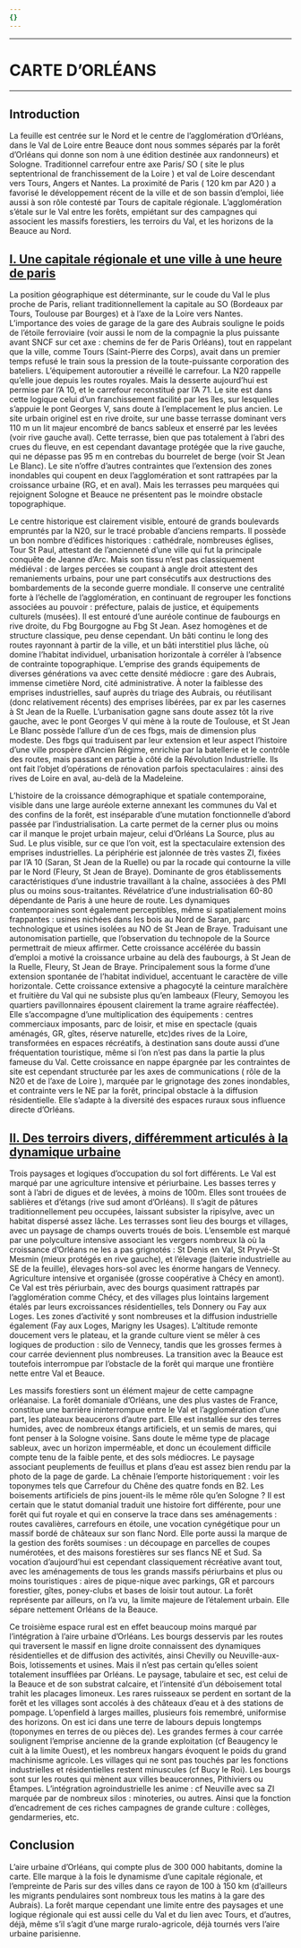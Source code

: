 ```yaml
---
{}
---
```

***
# CARTE D’ORLÉANS
---
## Introduction
  
La feuille est centrée sur le Nord et le centre de l’agglomération d’Orléans, dans le Val de Loire entre Beauce dont nous sommes séparés par la forêt d’Orléans qui donne son nom à une édition destinée aux randonneurs) et Sologne. Traditionnel carrefour entre axe Paris/ SO ( site le plus septentrional de franchissement de la Loire ) et val de Loire descendant vers Tours, Angers et Nantes. La proximité de Paris ( 120 km par A20 ) a favorisé le développement récent de la ville et de son bassin d’emploi, liée aussi à son rôle contesté par Tours de capitale régionale. L’agglomération s’étale sur le Val entre les forêts, empiétant sur des campagnes qui associent les massifs forestiers, les terroirs du Val, et les horizons de la Beauce au Nord. 
## <u>I. Une capitale régionale et une ville à une heure de paris</u>

La position géographique est déterminante, sur le coude du Val le plus proche de Paris, reliant traditionnellement la capitale au SO (Bordeaux par Tours, Toulouse par Bourges) et à l’axe de la Loire vers Nantes. L’importance des voies de garage de la gare des Aubrais souligne le poids de l’étoile ferroviaire (voir aussi le nom de la compagnie la plus puissante avant SNCF sur cet axe : chemins de fer de Paris Orléans), tout en rappelant que la ville, comme Tours (Saint-Pierre des Corps), avait dans un premier temps refusé le train sous la pression de la toute-puissante corporation des bateliers. L’équipement autoroutier a réveillé le carrefour. La N20 rappelle qu’elle joue depuis les routes royales. Mais la desserte aujourd’hui est permise par l’A 10, et le carrefour reconstitué par l’A 71. Le site est dans cette logique celui d’un franchissement facilité par les îles, sur lesquelles s’appuie le pont Georges V, sans doute à l’emplacement le plus ancien. Le site urbain originel est en rive droite, sur une basse terrasse dominant vers 110 m un lit majeur encombré de bancs sableux et enserré par les levées (voir rive gauche aval). Cette terrasse, bien que pas totalement à l’abri des crues du fleuve, en est cependant davantage protégée que la rive gauche, qui ne dépasse pas 95 m en contrebas du bourrelet de berge (voir St Jean Le Blanc). Le site n’offre d’autres contraintes que l’extension des zones inondables qui coupent en deux l’agglomération et sont rattrapées par la croissance urbaine (RG, et en aval). Mais les terrasses peu marquées qui rejoignent Sologne et Beauce ne présentent pas le moindre obstacle topographique.

Le centre historique est clairement visible, entouré de grands boulevards empruntés par la N20, sur le tracé probable d’anciens remparts. Il possède un bon nombre d’édifices historiques : cathédrale, nombreuses églises, Tour St Paul, attestant de l’ancienneté d’une ville qui fut la principale conquête de Jeanne d’Arc. Mais son tissu n’est pas classiquement médiéval : de larges percées se coupant à angle droit attestent des remaniements urbains, pour une part consécutifs aux destructions des bombardements de la seconde guerre mondiale. Il conserve une centralité forte à l’échelle de l’agglomération, en continuant de regrouper les fonctions associées au pouvoir : préfecture, palais de justice, et équipements culturels (musées). Il est entouré d’une auréole continue de faubourgs en rive droite, du Fbg Bourgogne au Fbg St Jean. Asez homogènes et de structure classique, peu dense cependant. Un bâti continu le long des routes rayonnant à partir de la ville, et un bâti interstitiel plus lâche, où domine l’habitat individuel, urbanisation horizontale à corréler à l’absence de contrainte topographique. L’emprise des grands équipements de diverses générations va avec cette densité médiocre : gare des Aubrais, immense cimetière Nord, cité administrative. À noter la faiblesse des emprises industrielles, sauf auprès du triage des Aubrais, ou réutilisant (donc relativement récents) des emprises libérées, par ex par les casernes à St Jean de la Ruelle. L’urbanisation gagne sans doute assez tôt la rive gauche, avec le pont Georges V qui mène à la route de Toulouse, et St Jean Le Blanc possède l’allure d’un de ces fbgs, mais de dimension plus modeste. Des fbgs qui traduisent par leur extension et leur aspect l’histoire d’une ville prospère d’Ancien Régime, enrichie par la batellerie et le contrôle des routes, mais passant en partie à côté de la Révolution Industrielle. Ils ont fait l’objet d’opérations de rénovation parfois spectaculaires : ainsi des rives de Loire en aval, au-delà de la Madeleine. 

L’histoire de la croissance démographique et spatiale contemporaine, visible dans une large auréole externe annexant les communes du Val et des confins de la forêt, est inséparable d’une mutation fonctionnelle d’abord passée par l’industrialisation. La carte permet de la cerner plus ou moins car il manque le projet urbain majeur, celui d’Orléans La Source, plus au Sud. Le plus visible, sur ce que l’on voit, est la spectaculaire extension des emprises industrielles. La périphérie est jalonnée de très vastes ZI, fixées par l’A 10 (Saran, St Jean de la Ruelle) ou par la rocade qui contourne la ville par le Nord (Fleury, St Jean de Braye). Dominante de gros établissements caractéristiques d’une industrie travaillant à la chaîne, associées à des PMI plus ou moins sous-traitantes. Révélatrice d’une industrialisation 60-80 dépendante de Paris à une heure de route. Les dynamiques contemporaines sont également perceptibles, même si spatialement moins frappantes : usines nichées dans les bois au Nord de Saran, parc technologique et usines isolées au NO de St Jean de Braye. Traduisant une autonomisation partielle, que l’observation du technopole de la Source permettrait de mieux affirmer. Cette croissance accélérée du bassin d’emploi a motivé la croissance urbaine au delà des faubourgs, à St Jean de la Ruelle, Fleury, St Jean de Braye. Principalement sous la forme d’une extension spontanée de l’habitat individuel, accentuant le caractère de ville horizontale. Cette croissance extensive a phagocyté la ceinture maraîchère et fruitière du Val qui ne subsiste plus qu’en lambeaux (Fleury, Semoyou les quartiers pavillonnaires épousent clairement la trame agraire réaffectée). Elle s’accompagne d’une multiplication des équipements : centres commerciaux imposants, parc de loisir, et mise en spectacle (quais aménagés, GR, gîtes, réserve naturelle, etc)des rives de la Loire, transformées en espaces récréatifs, à destination sans doute aussi d’une fréquentation touristique, même si l’on n’est pas dans la partie la plus fameuse du Val. Cette croissance en nappe épargnée par les contraintes de site est cependant structurée par les axes de communications ( rôle de la N20 et de l’axe de Loire ), marquée par le grignotage des zones inondables, et contrainte vers le NE par la forêt, principal obstacle à la diffusion résidentielle. Elle s’adapte à la diversité des espaces ruraux sous influence directe d’Orléans.

## <u>II. Des terroirs divers, différemment articulés à la dynamique urbaine</u> 

Trois paysages et logiques d’occupation du sol fort différents. Le Val est marqué par une agriculture intensive et périurbaine. Les basses terres y sont à l’abri de digues et de levées, à moins de 100m. Elles sont trouées de sablières et d’étangs (rive sud amont d’Orléans). Il s’agit de pâtures traditionnellement peu occupées, laissant subsister la ripisylve, avec un habitat dispersé assez lâche. Les terrasses sont lieu des bourgs et villages, avec un paysage de champs ouverts troués de bois. L’ensemble est marqué par une polyculture intensive associant les vergers nombreux là où la croissance d’Orléans ne les a pas grignotés : St Denis en Val, St Pryvé-St Mesmin (mieux protégés en rive gauche), et l’élevage (laiterie industrielle au SE de la feuille), élevages hors-sol avec les énorme hangars de Vennecy. Agriculture intensive et organisée (grosse coopérative à Chécy en amont). Ce Val est très périurbain, avec des bourgs quasiment rattrapés par l’agglomération comme Chécy, et des villages plus lointains largement étalés par leurs excroissances résidentielles, tels Donnery ou Fay aux Loges. Les zones d’activité y sont nombreuses et la diffusion industrielle également (Fay aux Loges, Marigny les Usages). L’altitude remonte doucement vers le plateau, et la grande culture vient se mêler à ces logiques de production : silo de Vennecy, tandis que les grosses fermes à cour carrée deviennent plus nombreuses. La transition avec la Beauce est toutefois interrompue par l’obstacle de la forêt qui marque une frontière nette entre Val et Beauce.

  
Les massifs forestiers sont un élément majeur de cette campagne orléanaise. La forêt domaniale d’Orléans, une des plus vastes de France, constitue une barrière ininterrompue entre le Val et l’agglomération d’une part, les plateaux beaucerons d’autre part. Elle est installée sur des terres humides, avec de nombreux étangs artificiels, et un semis de mares, qui font penser à la Sologne voisine. Sans doute le même type de placage sableux, avec un horizon imperméable, et donc un écoulement difficile compte tenu de la faible pente, et des sols médiocres. Le paysage associant peuplements de feuillus et plans d’eau est assez bien rendu par la photo de la page de garde. La chênaie l’emporte historiquement : voir les toponymes tels que Carrefour du Chêne des quatre fonds en B2. Les boisements artificiels de pins jouent-ils le même rôle qu’en Sologne ? Il est certain que le statut domanial traduit une histoire fort différente, pour une forêt qui fut royale et qui en conserve la trace dans ses aménagements : routes cavalières, carrefours en étoile, une vocation cynégétique pour un massif bordé de châteaux sur son flanc Nord. Elle porte aussi la marque de la gestion des forêts soumises : un découpage en parcelles de coupes numérotées, et des maisons forestières sur ses flancs NE et Sud. Sa vocation d’aujourd’hui est cependant classiquement récréative avant tout, avec les aménagements de tous les grands massifs périurbains et plus ou moins touristiques : aires de pique-nique avec parkings, GR et parcours forestier, gîtes, poney-clubs et bases de loisir tout autour. La forêt représente par ailleurs, on l’a vu, la limite majeure de l’étalement urbain. Elle sépare nettement Orléans de la Beauce.

  
Ce troisième espace rural est en effet beaucoup moins marqué par l’intégration à l’aire urbaine d’Orléans. Les bourgs desservis par les routes qui traversent le massif en ligne droite connaissent des dynamiques résidentielles et de diffusion des activités, ainsi Chevilly ou Neuville-aux-Bois, lotissements et usines. Mais il n’est pas certain qu’elles soient totalement insufflées par Orléans. Le paysage, tabulaire et sec, est celui de la Beauce et de son substrat calcaire, et l’intensité d’un déboisement total trahit les placages limoneux. Les rares ruisseaux se perdent en sortant de la forêt et les villages sont accolés à des châteaux d’eau et à des stations de pompage. L’openfield à larges mailles, plusieurs fois remembré, uniformise des horizons. On est ici dans une terre de labours depuis longtemps (toponymes en terres de ou pièces de). Les grandes fermes à cour carrée soulignent l’emprise ancienne de la grande exploitation (cf Beaugency le cuit à la limite Ouest), et les nombreux hangars évoquent le poids du grand machinisme agricole. Les villages qui ne sont pas touchés par les fonctions industrielles et résidentielles restent minuscules (cf Bucy le Roi). Les bourgs sont sur les routes qui mènent aux villes beauceronnes, Pithiviers ou Étampes. L’intégration agroindustrielle les anime : cf Neuville avec sa ZI marquée par de nombreux silos : minoteries, ou autres. Ainsi que la fonction d’encadrement de ces riches campagnes de grande culture : collèges, gendarmeries, etc. 

## Conclusion

L’aire urbaine d’Orléans, qui compte plus de 300 000 habitants, domine la carte. Elle marque à la fois le dynamisme d’une capitale régionale, et l’empreinte de Paris sur des villes dans ce rayon de 100 à 150 km (d’ailleurs les migrants pendulaires sont nombreux tous les matins à la gare des Aubrais). La forêt marque cependant une limite entre des paysages et une logique régionale qui est aussi celle du Val et du lien avec Tours, et d’autres, déjà, même s’il s’agit d’une marge ruralo-agricole, déjà tournés vers l’aire urbaine parisienne.

